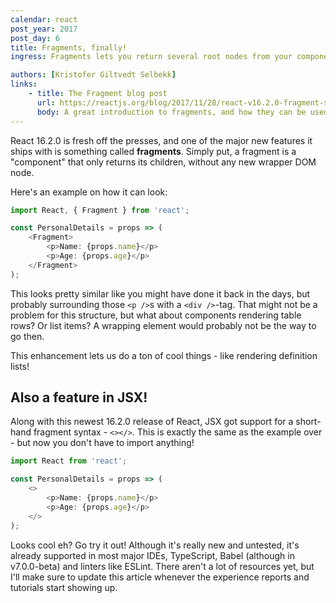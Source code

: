 ```yaml
---
calendar: react
post_year: 2017
post_day: 6
title: Fragments, finally!
ingress: Fragments lets you return several root nodes from your components. Finally we can skip those pesky container divs!

authors: [Kristofer Giltvedt Selbekk]
links:
    - title: The Fragment blog post
      url: https://reactjs.org/blog/2017/11/28/react-v16.2.0-fragment-support.html
      body: A great introduction to fragments, and how they can be used
---
```


React 16.2.0 is fresh off the presses, and one of the major new features it ships with is something called **fragments**.
Simply put, a fragment is a "component" that only returns its children, without any new wrapper DOM node.

Here's an example on how it can look:

```javascript
import React, { Fragment } from 'react';

const PersonalDetails = props => (
    <Fragment>
        <p>Name: {props.name}</p>
        <p>Age: {props.age}</p>
    </Fragment>
);
```

This looks pretty similar like you might have done it back in the days, but probably surrounding those `<p />`s with
a `<div />`-tag. That might not be a problem for this structure, but what about components rendering table rows? Or
list items? A wrapping element would probably not be the way to go then.

This enhancement lets us do a ton of cool things - like rendering definition lists!

## Also a feature in JSX!

Along with this newest 16.2.0 release of React, JSX got support for a short-hand fragment syntax - `<></>`. This is
exactly the same as the example over - but now you don't have to import anything!

```javascript
import React from 'react';

const PersonalDetails = props => (
    <>
        <p>Name: {props.name}</p>
        <p>Age: {props.age}</p>
    </>
);
```

Looks cool eh? Go try it out! Although it's really new and untested, it's already supported in most major IDEs,
TypeScript, Babel (although in v7.0.0-beta) and linters like ESLint. There aren't a lot of resources yet, but I'll make
sure to update this article whenever the experience reports and tutorials start showing up.
